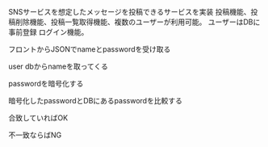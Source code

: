 SNSサービスを想定したメッセージを投稿できるサービスを実装
投稿機能、投稿削除機能、投稿一覧取得機能、複数のユーザーが利用可能。
ユーザーはDBに事前登録
ログイン機能。

フロントからJSONでnameとpasswordを受け取る

user dbからnameを取ってくる

passwordを暗号化する

暗号化したpasswordとDBにあるpasswordを比較する

合致していればOK

不一致ならばNG